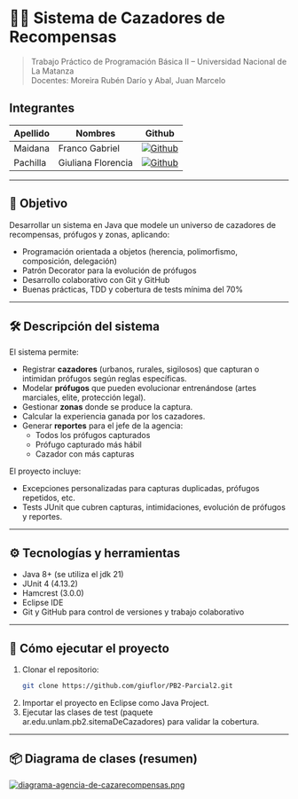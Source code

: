 # 🕵️‍♂️ Sistema de Cazadores de Recompensas
> Trabajo Práctico de Programación Básica II – Universidad Nacional de La Matanza  
> Docentes: Moreira Rubén Darío y Abal, Juan Marcelo

## Integrantes
|  Apellido  | Nombres | Github |
| ------------ | ------------ | ------------ |
|Maidana | Franco Gabriel | [![Github](https://img.shields.io/badge/GitHub-100000?style=for-the-badge&logo=github&logoColor=white)](https://github.com/Maidana0)|
| Pachilla | Giuliana Florencia| [![Github](https://img.shields.io/badge/GitHub-100000?style=for-the-badge&logo=github&logoColor=white)](https://github.com/giuflor)|

---

## 🎯 **Objetivo**

Desarrollar un sistema en Java que modele un universo de cazadores de recompensas, prófugos y zonas, aplicando:
- Programación orientada a objetos (herencia, polimorfismo, composición, delegación)
- Patrón Decorator para la evolución de prófugos
- Desarrollo colaborativo con Git y GitHub
- Buenas prácticas, TDD y cobertura de tests mínima del 70%

---

## 🛠 **Descripción del sistema**

El sistema permite:
- Registrar **cazadores** (urbanos, rurales, sigilosos) que capturan o intimidan prófugos según reglas específicas.
- Modelar **prófugos** que pueden evolucionar entrenándose (artes marciales, elite, protección legal).
- Gestionar **zonas** donde se produce la captura.
- Calcular la experiencia ganada por los cazadores.
- Generar **reportes** para el jefe de la agencia:
  - Todos los prófugos capturados
  - Prófugo capturado más hábil
  - Cazador con más capturas

El proyecto incluye:
- Excepciones personalizadas para capturas duplicadas, prófugos repetidos, etc.
- Tests JUnit que cubren capturas, intimidaciones, evolución de prófugos y reportes.

---

## ⚙️ **Tecnologías y herramientas**
- Java 8+ (se utiliza el jdk 21)
- JUnit 4 (4.13.2)
- Hamcrest (3.0.0)
- Eclipse IDE
- Git y GitHub para control de versiones y trabajo colaborativo

---

## 🚀 **Cómo ejecutar el proyecto**

1. Clonar el repositorio:
   ```bash
   git clone https://github.com/giuflor/PB2-Parcial2.git
    ```
2. Importar el proyecto en Eclipse como Java Project.
3. Ejecutar las clases de test (paquete ar.edu.unlam.pb2.sitemaDeCazadores) para validar la cobertura.

---

## 📦 Diagrama de clases (resumen)
[![diagrama-agencia-de-cazarecompensas.png](https://i.postimg.cc/76dcN1ym/diagrama-agencia-de-cazarecompensas.png)](https://postimg.cc/sQPwjhxh)
